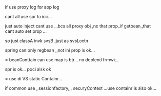 

if use proxy log for aop log


cant all use spr to ioc...


just auto inject cant use ...bcs all proxy obj ,no that prop..if getbean,,that cant auto set prop ...

so just classA  invk svsB  ,just as svsLoctn

 

spring can only regbean ,,not ini prop is ok...

= beanConttain can use map is btr... no deplend frmwk...


spr is ok...
poci alsk ok

= use di VS static Containr...

if common use ,,sessionfactory,,,   securyContext ...use containr is also ok...

